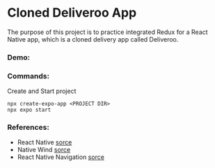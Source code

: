 # Cloned Deliveroo App
The purpose of this project is to practice integrated Redux for a React Native app, which is a cloned delivery app called Deliveroo.
### Demo:
### Commands:
Create and Start project
```
npx create-expo-app <PROJECT DIR>
npx expo start
```
### References:
- React Native [sorce](https://reactnative.dev/docs/getting-started)
- Native Wind [sorce](https://www.nativewind.dev/)
- React Native Navigation [sorce](https://reactnavigation.org/docs/getting-started)

